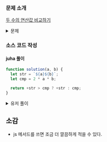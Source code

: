 ### 문제 소개

[두 수의 연산값 비교하기](https://school.programmers.co.kr/learn/courses/30/lessons/181938)

<details>
<summary>문제</summary>
<div markdown="1">

연산 ⊕는 두 정수에 대한 연산으로 두 정수를 붙여서 쓴 값을 반환합니다.
예를 들면 다음과 같습니다.

12 ⊕ 3 = 123
3 ⊕ 12 = 312
양의 정수 a와 b가 주어졌을 때, a ⊕ b와 2 _ a _ b 중 더 큰 값을 return하는 solution 함수를 완성해 주세요.

단, a ⊕ b와 2 _ a _ b가 같으면 a ⊕ b를 return 합니다.

</div>
</details>

### 소스 코드 작성

#### juha 풀이

```js
function solution(a, b) {
  let str = `${a}${b}`;
  let cmp = 2 * a * b;

  return +str > cmp ? +str : cmp;
}
```

<details>
<summary>유저 풀이</summary>
<div markdown="2">

```js
function solution(a, b) {
  return Math.max(Number(`${a}${b}`), a * b * 2);
}
```

</div>
</details>

## 소감

- js 메서드를 쓰면 조금 더 깔끔하게 적을 수 있다.
